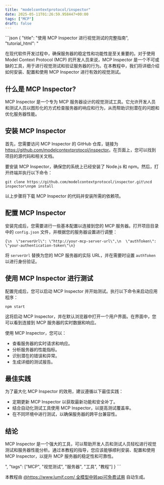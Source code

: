 ```yaml
---
title: "modelcontextprotocol/inspector"
date: 2025-05-11T01:26:59.958447+00:00
tags: ["MCP"]
draft: false
---
```


<p>```json
{
  "title": "使用 MCP Inspector 进行视觉测试的完整指南",
  "tutorial_html": "<p>在现代软件开发过程中，确保服务器的稳定性和功能性是至关重要的。对于使用 Model Context Protocol (MCP) 的开发人员来说，MCP Inspector 是一个不可或缺的工具，用于进行视觉测试和验证服务器的行为。在本教程中，我们将详细介绍如何安装、配置和使用 MCP Inspector 进行有效的视觉测试。</p><h2>什么是 MCP Inspector?</h2><p>MCP Inspector 是一个专为 MCP 服务器设计的视觉测试工具。它允许开发人员和测试人员以图形化的方式检查服务器的响应和行为，从而帮助识别潜在的问题和优化服务器性能。</p><h2>安装 MCP Inspector</h2><p>首先，您需要访问 MCP Inspector 的 GitHub 仓库，链接为 <a href=\"https://github.com/modelcontextprotocol/inspector\">https://github.com/modelcontextprotocol/inspector</a>。在页面上，您可以找到项目的源代码和相关文档。</p><p>要安装 MCP Inspector，确保您的系统上已经安装了 Node.js 和 npm。然后，打开终端并执行以下命令：</p><pre><code>git clone https://github.com/modelcontextprotocol/inspector.git\ncd inspector\nnpm install</code></pre><p>以上步骤将下载 MCP Inspector 的代码并安装所需的依赖项。</p><h2>配置 MCP Inspector</h2><p>安装完成后，您需要进行一些基本配置以连接到您的 MCP 服务器。打开项目目录中的 <code>config.json</code> 文件，并根据您的服务器设置进行调整：</p><pre><code>{\n  \"serverUrl\": \"http://your-mcp-server-url\",\n  \"authToken\": \"your-authentication-token\"\n}</code></pre><p>将 <code>serverUrl</code> 替换为您的 MCP 服务器的实际 URL，并在需要时设置 <code>authToken</code> 以进行身份验证。</p><h2>使用 MCP Inspector 进行测试</h2><p>配置完成后，您可以启动 MCP Inspector 并开始测试。执行以下命令来启动应用程序：</p><pre><code>npm start</code></pre><p>这将启动 MCP Inspector，并在默认浏览器中打开一个用户界面。在界面中，您可以看到连接到 MCP 服务器的实时数据和响应。</p><p>使用 MCP Inspector，您可以：</p><ul><li>查看服务器的实时请求和响应。</li><li>分析服务器的性能指标。</li><li>识别潜在的错误和异常。</li><li>生成详细的测试报告。</li></ul><h2>最佳实践</h2><p>为了最大化 MCP Inspector 的效用，建议遵循以下最佳实践：</p><ul><li>定期更新 MCP Inspector 以获取最新功能和安全补丁。</li><li>结合自动化测试工具使用 MCP Inspector，以提高测试覆盖率。</li><li>在不同环境中进行测试，以确保服务器的跨平台兼容性。</li></ul><h2>结论</h2><p>MCP Inspector 是一个强大的工具，可以帮助开发人员和测试人员轻松进行视觉测试和服务器性能分析。通过本教程的指导，您应该能够顺利安装、配置和使用 MCP Inspector，以提升 MCP 服务器的稳定性和可靠性。</p>",
  "tags": ["MCP", "视觉测试", "服务器", "工具", "教程"]
}
```</p><p>本教程由 <a href="https://www.lumjf.com/" target="_blank">@https://www.lumjf.com/ 全模型中转api可免费试用</a> 自动生成。</p>
